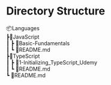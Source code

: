 # Directory Structure  

📦Languages  
┣📂JavaScript  
┃ ┣ 📂Basic-Fundamentals  
┃ ┗ 📜README.md  
┣📂TypeScript  
┃ ┣ 📂1-Initializing_TypeScript_Udemy  
┃ ┗ 📜README.md  
┗ 📜README.md  